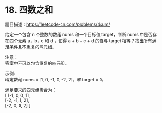 # 18. 四数之和
题目描述：https://leetcode-cn.com/problems/4sum/  

给定一个包含 n 个整数的数组 nums 和一个目标值 target，判断 nums 中是否存在四个元素 a，b，c 和 d ，使得 a + b + c + d 的值与 target 相等？找出所有满足条件且不重复的四元组。

注意：  
答案中不可以包含重复的四元组。

示例:  
给定数组 nums = [1, 0, -1, 0, -2, 2]，和 target = 0。 

满足要求的四元组集合为：  
[
  [-1,  0, 0, 1],  
  [-2, -1, 1, 2],  
  [-2,  0, 0, 2]
]
